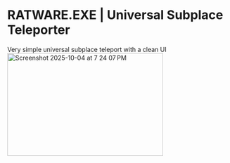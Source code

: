 # RATWARE.EXE | Universal Subplace Teleporter
Very simple universal subplace teleport with a clean UI
<img width="354" height="234" alt="Screenshot 2025-10-04 at 7 24 07 PM" src="https://github.com/user-attachments/assets/956d9cbe-39a0-4427-95f2-119ee39e68cd" />
